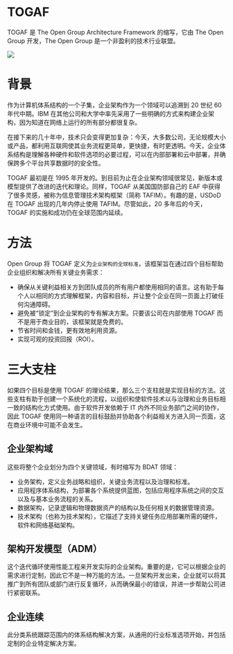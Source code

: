 # TOGAF

TOGAF 是 The Open Group Architecture Framework 的缩写，它由 The Open Group 开发，The Open Group 是一个非盈利的技术行业联盟。

![](https://assets.ng-tech.icu/item/20230427181632.png)

# 背景

作为计算机体系结构的一个子集，企业架构作为一个领域可以追溯到 20 世纪 60 年代中期。IBM 在其他公司和大学中率先采用了一些明确的方式来构建企业架构，因为知道在网络上运行的所有部分都很复杂。

在接下来的几十年中，技术只会变得更加复杂：今天，大多数公司，无论规模大小或产品，都利用互联网使其业务流程更简单，更快捷，有时更透明。今天，企业体系结构是理解各种硬件和软件选项的必要过程，可以在内部部署和云中部署，并确保跨多个平台共享数据时的安全性。

TOGAF 最初是在 1995 年开发的。到目前为止在企业架构领域很常见，新版本或模型提供了改进的迭代和理论。同样，TOGAF 从美国国防部自己的 EAF 中获得了很多灵感，被称为信息管理技术架构框架（简称 TAFIM）。有趣的是，USDoD 在 TOGAF 出现的几年内停止使用 TAFIM。尽管如此，20 多年后的今天，TOGAF 的实施和成功仍在全球范围内延续。

# 方法

Open Group 将 TOGAF 定义为`企业架构的全球标准`，该框架旨在通过四个目标帮助企业组织和解决所有关键业务需求：

- 确保从关键利益相关方到团队成员的所有用户都使用相同的语言。这有助于每个人以相同的方式理解框架，内容和目标，并让整个企业在同一页面上打破任何沟通障碍。
- 避免被“锁定”到企业架构的专有解决方案。只要该公司在内部使用 TOGAF 而不是用于商业目的，该框架就是免费的。
- 节省时间和金钱，更有效地利用资源。
- 实现可观的投资回报（ROI）。

# 三大支柱

如果四个目标是使用 TOGAF 的理论结果，那么三个支柱就是实现目标的方法。这些支柱有助于创建一个系统化的流程，以组织和使软件技术以与治理和业务目标相一致的结构化方式使用。由于软件开发依赖于 IT 内外不同业务部门之间的协作，因此 TOGAF 使用同一种语言的目标鼓励并协助各个利益相关方进入同一页面，这在商业环境中可能不会发生。

## 企业架构域

这些将整个企业划分为四个关键领域，有时缩写为 BDAT 领域：

- 业务架构，定义业务战略和组织，关键业务流程以及治理和标准。
- 应用程序体系结构，为部署各个系统提供蓝图，包括应用程序系统之间的交互以及与基本业务流程的关系。
- 数据架构，记录逻辑和物理数据资产的结构以及任何相关的数据管理资源。
- 技术架构（也称为技术架构），它描述了支持关键任务应用部署所需的硬件，软件和网络基础架构。

## 架构开发模型（ADM）

这个迭代循环使用性能工程来开发实际的企业架构。重要的是，它可以根据企业的需求进行定制，因此它不是一种万能的方法。一旦架构开发出来，企业就可以将其推广到所有团队或部门进行反复循环，从而确保最小的错误，并进一步帮助公司进行紧密联系。

## 企业连续

此分类系统跟踪范围内的体系结构解决方案，从通用的行业标准选项开始，并包括定制的企业特定解决方案。
